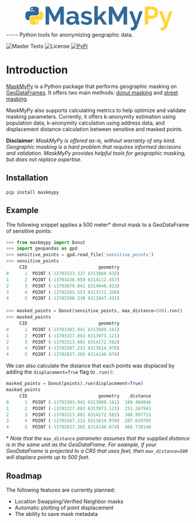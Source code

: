 <div style="text-align:center; width: 100%;"><img src="assets/logo.png" width=400px style="max-width: 400px;"></div>
-----
Python tools for anonymizing geographic data.

![Master Tests](https://img.shields.io/github/checks-status/TheTinHat/maskmyxyz/master)
![License](https://img.shields.io/github/license/TheTinHat/MaskMyPy)
[![PyPi](https://img.shields.io/pypi/v/maskmypy)](https://pypi.org/project/maskmypy/)

# Introduction

[MaskMyPy](https://github.com/TheTinHat/MaskMyPy) is a Python package that performs geographic masking on [GeoDataFrames](http://geopandas.org/data_structures.html). It offers two main methods: [donut masking](donut.md) and [street masking](street.md).


MaskMyPy also supports calculating metrics to help optimize and validate masking parameters. Currently, it offers k-anonymity estimation using population data, k-anonymity calculation using address data, and displacement distance calculation between sensitive and masked points.

**Disclaimer**: *MaskMyPy is offered as-is, without warranty of any kind. Geographic masking is a hard problem that requires informed decisions and validation. MaskMyPy provides helpful tools for geographic masking, but does not replace expertise.*

## Installation

```
pip install maskmypy
```

## Example

The following snippet applies a 500 meter* donut mask to a GeoDataFrame of sensitive points:

```python
>>> from maskmypy import Donut
>>> import geopandas as gpd
>>> sensitive_points = gpd.read_file('sensitive_points')
>>> sensitive_points
     CID                           geometry
0      1  POINT (-13703523.337 6313860.932)
1      2  POINT (-13703436.959 6314112.457)
2      3  POINT (-13703679.041 6314040.923)
3      4  POINT (-13703285.553 6313721.356)
4      5  POINT (-13703200.338 6313847.431)

>>> masked_points = Donut(sensitive_points, max_distance=500).run()
>>> masked_points
     CID                           geometry
0      1  POINT (-13703383.941 6313989.161)
1      2  POINT (-13703227.863 6313973.121)
2      3  POINT (-13703313.001 6314172.582)
3      4  POINT (-13703107.232 6313614.978)
4      5  POINT (-13702837.385 6314140.874)
```

We can also calculate the distance that each points was displaced by adding the `displacement=True` flag to `.run()`:

```python
masked_points = Donut(points).run(displacement=True)
masked_points
     CID                           geometry   _distance
0      1  POINT (-13703383.941 6313989.161)  189.404946
1      2  POINT (-13703227.863 6313973.121)  251.267943
2      3  POINT (-13703313.001 6314172.582)  388.997713
3      4  POINT (-13703107.232 6313614.978)  207.639785
4      5  POINT (-13702837.385 6314140.874)  466.738146
```

\* *Note that the `max_distance` parameter assumes that the supplied distance is in the same unit as the GeoDataFrame. For example, if your GeoDataFrame is projected to a CRS that uses feet, then `max_distance=500` will displace points up to 500 feet.*

## Roadmap
The following features are currently planned:

- Location Swapping/Verified Neighbor masks
- Automatic plotting of point displacement
- The ability to save mask metadata
